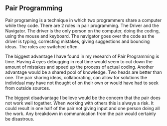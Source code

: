 ## Pair Programming

Pair programing is a technique in which two programmers
share a computer while they code. There are 2 roles in pair programming. The Driver and the Navigator. The driver is the only person on the computer, doing the coding, using the mouse and keyboard. The navigator goes over the code as the driver is typing, correcting mistakes, giving suggestions and bouncing ideas. The roles are switched often.


The biggest advantage I have found in my research of Pair Programming is time. Having 4 eyes debugging in real time would seem to cut down the amount of mistakes and speed up the process of actual coding. Another advantage would be a shared pool of knowledge. Two heads are better than one. The pair sharing ideas, collaborating, can allow for solutions the individual may have not thought of on their own or would have had to seek from outside sources.

The biggest disadvantage I believe would be the concern that the pair does not work well together. When working with others this is always a risk. It could result in one half of the pair not giving input and one person doing all the work. Any breakdown in communication from the pair would certainly be disastrous. 
